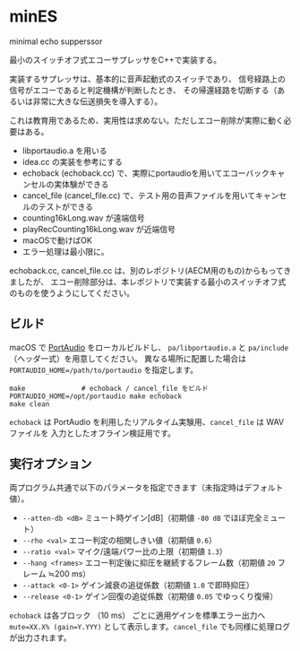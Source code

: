 # minES
minimal echo supperssor

最小のスイッチオフ式エコーサプレッサをC++で実装する。

実装するサプレッサは、基本的に音声起動式のスイッチであり、
信号経路上の信号がエコーであると判定機構が判断したとき、
その帰還経路を切断する（あるいは非常に大きな伝送損失を導入する）。

これは教育用であるため、実用性は求めない。ただしエコー削除が実際に動く必要はある。

- libportaudio.a を用いる
- idea.cc の実装を参考にする
- echoback (echoback.cc) で、実際にportaudioを用いてエコーバックキャンセルの実体験ができる
- cancel_file (cancel_file.cc) で、テスト用の音声ファイルを用いてキャンセルのテストができる
- counting16kLong.wav が遠端信号
- playRecCounting16kLong.wav が近端信号
- macOSで動けばOK
- エラー処理は最小限に。

echoback.cc, cancel_file.cc は、別のレポジトリ(AECM用のもの)からもってきましたが、
エコー削除部分は、本レポジトリで実装する最小のスイッチオフ式のものを使うようにしてください。

## ビルド

macOS で [PortAudio](http://www.portaudio.com/) をローカルビルドし、
`pa/libportaudio.a` と `pa/include`（ヘッダ一式）を用意してください。
異なる場所に配置した場合は `PORTAUDIO_HOME=/path/to/portaudio` を指定します。

```
make              # echoback / cancel_file をビルド
PORTAUDIO_HOME=/opt/portaudio make echoback
make clean
```

`echoback` は PortAudio を利用したリアルタイム実験用、`cancel_file` は WAV ファイルを
入力としたオフライン検証用です。

## 実行オプション

両プログラム共通で以下のパラメータを指定できます（未指定時はデフォルト値）。

- `--atten-db <dB>` ミュート時ゲイン[dB]（初期値 `-80 dB` でほぼ完全ミュート）
- `--rho <val>` エコー判定の相関しきい値（初期値 `0.6`）
- `--ratio <val>` マイク/遠端パワー比の上限（初期値 `1.3`）
- `--hang <frames>` エコー判定後に抑圧を継続するフレーム数（初期値 `20` フレーム ≒200 ms）
- `--attack <0-1>` ゲイン減衰の追従係数（初期値 `1.0` で即時抑圧）
- `--release <0-1>` ゲイン回復の追従係数（初期値 `0.05` でゆっくり復帰）

`echoback` は各ブロック （10 ms） ごとに適用ゲインを標準エラー出力へ
`mute=XX.X% (gain=Y.YYY)` として表示します。`cancel_file` でも同様に処理ログが出力されます。
